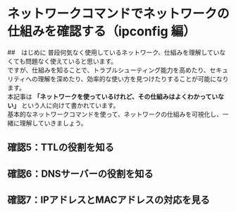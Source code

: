 # ネットワークコマンドでネットワークの仕組みを確認する（ipconfig 編）
##　はじめに
普段何気なく使用しているネットワーク、仕組みを理解していなくても問題なく使えていると思います。  
ですが、仕組みを知ることで、トラブルシューティング能力を高めたり、セキュリティへの理解を深めたり、効率的な使い方を見つけたりすることが可能になります。  
本記事は **「ネットワークを使っているけれど、その仕組みはよくわかっていない」** という人に向けて書かれています。  
基本的なネットワークコマンドを使って、ネットワークの仕組みを可視化し、一緒に理解していきましょう。 


## 確認5：TTLの役割を知る
## 確認6：DNSサーバーの役割を知る
## 確認7：IPアドレスとMACアドレスの対応を見る